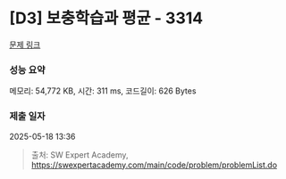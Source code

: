 # [D3] 보충학습과 평균 - 3314 

[문제 링크](https://swexpertacademy.com/main/code/problem/problemDetail.do?contestProbId=AWBnA2jaxDsDFAWr) 

### 성능 요약

메모리: 54,772 KB, 시간: 311 ms, 코드길이: 626 Bytes

### 제출 일자

2025-05-18 13:36



> 출처: SW Expert Academy, https://swexpertacademy.com/main/code/problem/problemList.do
